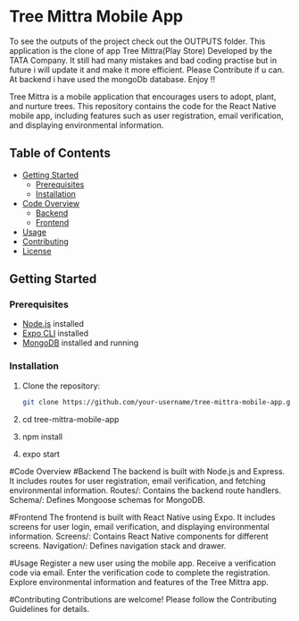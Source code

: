 # Tree Mittra Mobile App

To see the outputs of the project check out the OUTPUTS folder. This application is the clone of app Tree Mittra(Play Store) Developed by the TATA Company. It still had many mistakes and bad coding practise but in future i will update it and make it more efficient. Please Contribute if u can. At backend i have used the mongoDb database. Enjoy !! 

Tree Mittra is a mobile application that encourages users to adopt, plant, and nurture trees. This repository contains the code for the React Native mobile app, including features such as user registration, email verification, and displaying environmental information.

## Table of Contents

- [Getting Started](#getting-started)
  - [Prerequisites](#prerequisites)
  - [Installation](#installation)
- [Code Overview](#code-overview)
  - [Backend](#backend)
  - [Frontend](#frontend)
- [Usage](#usage)
- [Contributing](#contributing)
- [License](#license)

## Getting Started

### Prerequisites

- [Node.js](https://nodejs.org/) installed
- [Expo CLI](https://docs.expo.dev/get-started/installation/) installed
- [MongoDB](https://www.mongodb.com/try/download/community) installed and running

### Installation

1. Clone the repository:

   ```bash
   git clone https://github.com/your-username/tree-mittra-mobile-app.git
2. cd tree-mittra-mobile-app
3. npm install
4. expo start

#Code Overview
#Backend
The backend is built with Node.js and Express. It includes routes for user registration, email verification, and fetching environmental information.
Routes/: Contains the backend route handlers.
Schema/: Defines Mongoose schemas for MongoDB.

#Frontend
The frontend is built with React Native using Expo. It includes screens for user login, email verification, and displaying environmental information.
Screens/: Contains React Native components for different screens.
Navigation/: Defines navigation stack and drawer.

#Usage
Register a new user using the mobile app.
Receive a verification code via email.
Enter the verification code to complete the registration.
Explore environmental information and features of the Tree Mittra app.

#Contributing
Contributions are welcome! Please follow the Contributing Guidelines for details.

